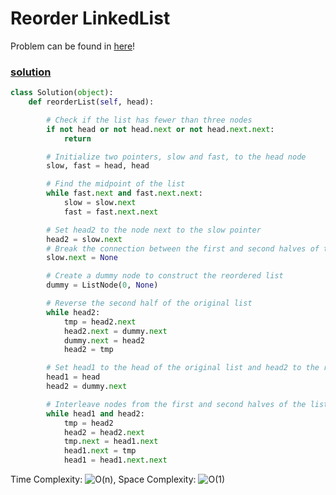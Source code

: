 # Reorder LinkedList

Problem can be found in [here]([https://leetcode.com/problems/reverse-linked-list/](https://leetcode.com/problems/reorder-list/))!

### [solution](/LinkedList/206-ReverseLinkedList/)

```python
class Solution(object):
    def reorderList(self, head):

        # Check if the list has fewer than three nodes
        if not head or not head.next or not head.next.next:
            return

        # Initialize two pointers, slow and fast, to the head node
        slow, fast = head, head

        # Find the midpoint of the list
        while fast.next and fast.next.next:
            slow = slow.next
            fast = fast.next.next

        # Set head2 to the node next to the slow pointer
        head2 = slow.next
        # Break the connection between the first and second halves of the list
        slow.next = None

        # Create a dummy node to construct the reordered list
        dummy = ListNode(0, None)

        # Reverse the second half of the original list
        while head2:
            tmp = head2.next
            head2.next = dummy.next
            dummy.next = head2
            head2 = tmp

        # Set head1 to the head of the original list and head2 to the reversed second half
        head1 = head
        head2 = dummy.next

        # Interleave nodes from the first and second halves of the list
        while head1 and head2:
            tmp = head2
            head2 = head2.next
            tmp.next = head1.next
            head1.next = tmp
            head1 = head1.next.next
```

Time Complexity: ![O(n)](<https://latex.codecogs.com/svg.image?\inline&space;O(n)>), Space Complexity: ![O(1)](<https://latex.codecogs.com/svg.image?\inline&space;O(1)>)
